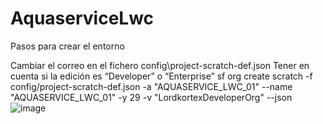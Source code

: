 # AquaserviceLwc

Pasos para crear el entorno


Cambiar el correo en el fichero	config\project-scratch-def.json
Tener en cuenta si la edición es “Developer” o “Enterprise”
sf org create scratch -f config/project-scratch-def.json -a "AQUASERVICE_LWC_01" --name "AQUASERVICE_LWC_01"  -y 29 -v "LordkortexDeveloperOrg"  --json
![image](https://github.com/user-attachments/assets/34d19495-cb5e-42e3-851b-3dbd79a59389)

